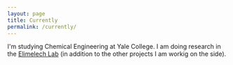 ```yaml
---
layout: page
title: Currently
permalink: /currently/
---
```


I'm studying Chemical Engineering at Yale College. I am doing research in the [Elimelech Lab](https://elimelechlab.yale.edu) (in addition to the other projects I am workig on the side).